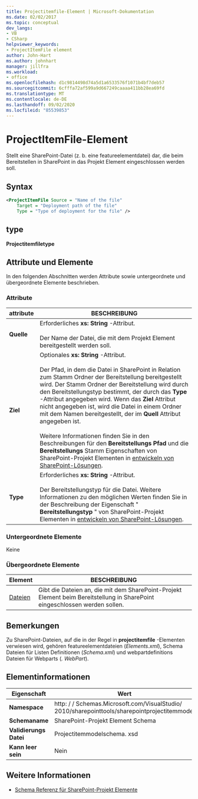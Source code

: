 ```yaml
---
title: Projectitemfile-Element | Microsoft-Dokumentation
ms.date: 02/02/2017
ms.topic: conceptual
dev_langs:
- VB
- CSharp
helpviewer_keywords:
- ProjectItemFile element
author: John-Hart
ms.author: johnhart
manager: jillfra
ms.workload:
- office
ms.openlocfilehash: d1c9814498d74a5d1a6533576f1071b4bf7deb57
ms.sourcegitcommit: 6cfffa72af599a9d667249caaaa411bb28ea69fd
ms.translationtype: MT
ms.contentlocale: de-DE
ms.lasthandoff: 09/02/2020
ms.locfileid: "85539853"
---
```

# <a name="projectitemfile-element"></a>ProjectItemFile-Element
  Stellt eine SharePoint-Datei (z. b. eine featureelementdatei) dar, die beim Bereitstellen in SharePoint in das Projekt Element eingeschlossen werden soll.

## <a name="syntax"></a>Syntax

```xml
<ProjectItemFile Source = "Name of the file"
    Target = "Deployment path of the file"
    Type = "Type of deployment for the file" />
```

## <a name="type"></a>type
 **Projectitemfiletype**

## <a name="attributes-and-elements"></a>Attribute und Elemente
 In den folgenden Abschnitten werden Attribute sowie untergeordnete und übergeordnete Elemente beschrieben.

### <a name="attributes"></a>Attribute

|attribute|BESCHREIBUNG|
|---------------|-----------------|
|**Quelle**|Erforderliches **xs: String** -Attribut.<br /><br /> Der Name der Datei, die mit dem Projekt Element bereitgestellt werden soll.|
|**Ziel**|Optionales **xs: String** -Attribut.<br /><br /> Der Pfad, in dem die Datei in SharePoint in Relation zum Stamm Ordner der Bereitstellung bereitgestellt wird. Der Stamm Ordner der Bereitstellung wird durch den Bereitstellungstyp bestimmt, der durch das **Type** -Attribut angegeben wird. Wenn das **Ziel** Attribut nicht angegeben ist, wird die Datei in einem Ordner mit dem Namen bereitgestellt, der im **Quell** Attribut angegeben ist.<br /><br /> Weitere Informationen finden Sie in den Beschreibungen für den **Bereitstellungs Pfad** und die **Bereitstellungs** Stamm Eigenschaften von SharePoint-Projekt Elementen in [entwickeln von SharePoint-Lösungen](../sharepoint/developing-sharepoint-solutions.md).|
|**Type**|Erforderliches **xs: String** -Attribut.<br /><br /> Der Bereitstellungstyp für die Datei. Weitere Informationen zu den möglichen Werten finden Sie in der Beschreibung der Eigenschaft " **Bereitstellungstyp** " von SharePoint-Projekt Elementen in [entwickeln von SharePoint-Lösungen](../sharepoint/developing-sharepoint-solutions.md).|

### <a name="child-elements"></a>Untergeordnete Elemente
 Keine

### <a name="parent-elements"></a>Übergeordnete Elemente

|Element|BESCHREIBUNG|
|-------------|-----------------|
|[Dateien](../sharepoint/files-element.md)|Gibt die Dateien an, die mit dem SharePoint-Projekt Element beim Bereitstellung in SharePoint eingeschlossen werden sollen.|

## <a name="remarks"></a>Bemerkungen
 Zu SharePoint-Dateien, auf die in der Regel in **projectitemfile** -Elementen verwiesen wird, gehören featureelementdateien (*Elements.xml*), Schema Dateien für Listen Definitionen (*Schema.xml*) und webpartdefinitions Dateien für Webparts (*. WebPart*).

## <a name="element-information"></a>Elementinformationen

|Eigenschaft|Wert|
|-|-|
|**Namespace**|http: \/ \/ Schemas.Microsoft.com/VisualStudio/<br>2010/sharepointtools/sharepointprojectitemmodel|
|**Schemaname**|SharePoint-Projekt Element Schema|
|**Validierungs Datei**|Projectitemmodelschema. xsd|
|**Kann leer sein**|Nein|

## <a name="see-also"></a>Weitere Informationen
- [Schema Referenz für SharePoint-Projekt Elemente](../sharepoint/sharepoint-project-item-schema-reference.md)
